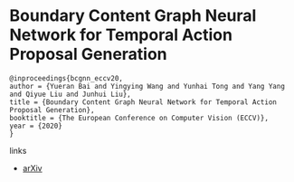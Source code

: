 # Boundary Content Graph Neural Network for Temporal Action Proposal Generation

```
@inproceedings{bcgnn_eccv20,
author = {Yueran Bai and Yingying Wang and Yunhai Tong and Yang Yang and Qiyue Liu and Junhui Liu},
title = {Boundary Content Graph Neural Network for Temporal Action Proposal Generation},
booktitle = {The European Conference on Computer Vision (ECCV)},
year = {2020}
}
```

links
- [arXiv](https://arxiv.org/abs/2008.01432)
